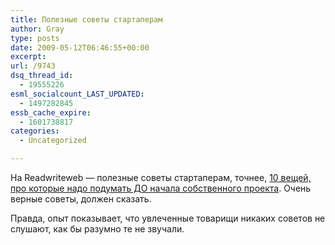```yaml
---
title: Полезные советы стартаперам
author: Gray
type: posts
date: 2009-05-12T06:46:55+00:00
excerpt:
url: /9743
dsq_thread_id:
  - 19555226
esml_socialcount_LAST_UPDATED:
  - 1497282845
essb_cache_expire:
  - 1601738817
categories:
  - Uncategorized

---
```








<p style="clear: both">
  На Readwriteweb &#8212; полезные советы стартаперам, точнее, <a href="http://www.readwriteweb.com/readwritestart/2009/05/10-things-be-clear-about-before-start-company.php" target="_blank">10 вещей, про которые надо подумать ДО начала собственного проекта</a>. Очень верные советы, должен сказать.
</p>

<p style="clear: both">
  Правда, опыт показывает, что увлеченные товарищи никаких советов не слушают, как бы разумно те не звучали.
</p>

<br class='final-break' style='clear: both' />